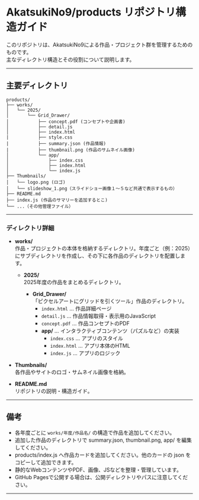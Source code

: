 # AkatsukiNo9/products リポジトリ構造ガイド

このリポジトリは、AkatsukiNo9による作品・プロジェクト群を管理するためのものです。  
主なディレクトリ構造とその役割について説明します。

---

## 主要ディレクトリ

```
products/
├── works/
│   └── 2025/
│       └── Grid_Drawer/
│           ├── concept.pdf (コンセプトや企画書)
│           ├── detail.js
│           ├── index.html
|           ├── style.css 
|           ├── summary.json (作品情報)
|           ├── thumbnail.png (作品のサムネイル画像)
│           └── app/
│               ├── index.css
│               ├── index.html
│               └── index.js
├── Thumbnails/
│   └── logo.png (ロゴ)
│   └── slideshow_1.png（スライドショー画像１～５など共通で表示するもの）
├── README.md
├── index.js (作品のサマリーを追加するとこ)
└── ...（その他管理ファイル）
```

---

### ディレクトリ詳細

- **works/**  
  作品・プロジェクトの本体を格納するディレクトリ。年度ごと（例：2025）にサブディレクトリを作成し、その下に各作品のディレクトリを配置します。

  - **2025/**  
    2025年度の作品をまとめるディレクトリ。

    - **Grid_Drawer/**  
      「ピクセルアートにグリッドを引くツール」作品のディレクトリ。  
      - `index.html` … 作品詳細ページ  
      - `detail.js` … 作品情報取得・表示用のJavaScript  
      - `concept.pdf` … 作品コンセプトのPDF  
      - **app/** … インタラクティブコンテンツ（パズルなど）の実装
        - `index.css` … アプリのスタイル
        - `index.html` … アプリ本体のHTML
        - `index.js` … アプリのロジック

- **Thumbnails/**  
  各作品やサイトのロゴ・サムネイル画像を格納。

- **README.md**  
  リポジトリの説明・構造ガイド。

---

## 備考

- 各年度ごとに `works/年度/作品名/` の構造で作品を追加してください。
- 追加した作品のディレクトリで summary.json, thumbnail.png, app/ を編集してください。
- products/index.js へ作品カードを追加してください。他のカードの json をコピーして追加できます。
- 静的なWebコンテンツやPDF、画像、JSなどを整理・管理しています。
- GitHub Pagesで公開する場合は、公開ディレクトリやパスに注意してください。

---
